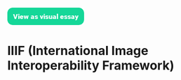 <a href="https://visual-essays.app"><img src="/images/ve-button.png"></a>

# IIIF (International Image Interoperability Framework)